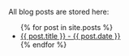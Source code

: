 All blog posts are stored here:

<ul>
  {% for post in site.posts %}
    <li>
      <a href="..{{ post.url }}">{{ post.title }} - {{ post.date }}</a>
    </li>
  {% endfor %}
</ul>
